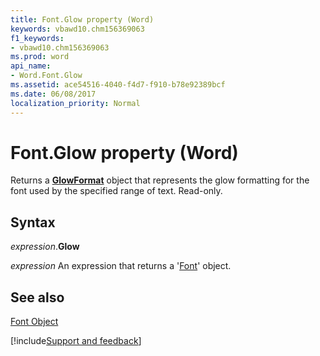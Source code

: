 ```yaml
---
title: Font.Glow property (Word)
keywords: vbawd10.chm156369063
f1_keywords:
- vbawd10.chm156369063
ms.prod: word
api_name:
- Word.Font.Glow
ms.assetid: ace54516-4040-f4d7-f910-b78e92389bcf
ms.date: 06/08/2017
localization_priority: Normal
---
```



# Font.Glow property (Word)

Returns a **[GlowFormat](Word.GlowFormat.md)** object that represents the glow formatting for the font used by the specified range of text. Read-only.


## Syntax

_expression_.**Glow**

 _expression_ An expression that returns a '[Font](Word.Font.md)' object.


## See also


[Font Object](Word.Font.md)

[!include[Support and feedback](~/includes/feedback-boilerplate.md)]